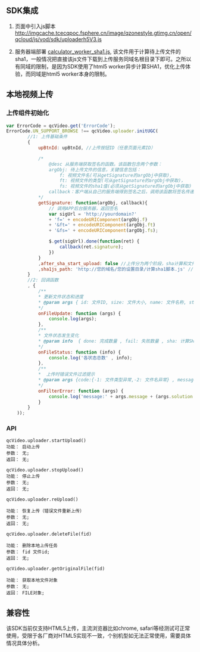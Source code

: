## SDK集成
1. 页面中引入js脚本
http://imgcache.tcecqpoc.fsphere.cn/image/qzonestyle.gtimg.cn/open/qcloud/js/vod/sdk/uploaderh5V3.js

2. 服务器端部署 [calculator_worker_sha1.js](http://video.qcloud.com/calculator_worker_sha1.js), 该文件用于计算待上传文件的sha1，一般情况把直接该js文件下载到上传服务同域名根目录下即可。之所以有同域的限制，是因为SDK使用了html5 worker异步计算SHA1，优化上传体验，而同域是html5 worker本身的限制。

## 本地视频上传

### 上传组件初始化

```javascript
var ErrorCode = qcVideo.get('ErrorCode');
ErrorCode.UN_SUPPORT_BROWSE !== qcVideo.uploader.initUGC(
        //1: 上传基础条件
        {
            upBtnId: upBtnId, //上传按钮ID（任意页面元素ID）

            /*
                @desc 从服务端获取签名的函数。该函数包含两个参数：
                argObj: 待上传文件的信息，关键信息包括：
                    f: 视频文件名(可从getSignature的argObj中获取)，
                    ft: 视频文件的类型(可从getSignature的argObj中获取)，
                    fs: 视频文件的sha1值(必须从getSignature的argObj中获取)
                callback：客户端从自己的服务端得到签名之后，调用该函数将签名传递给SDK                    
            */
            getSignature: function(argObj, callback){
                // 调用APP后台服务器，返回签名
	            var sigUrl = 'http://yourdomain?'
	            + 'f=' + encodeURIComponent(argObj.f)
	            + '&ft=' + encodeURIComponent(argObj.ft)
	            + '&fs=' + encodeURIComponent(argObj.fs);

                $.get(sigUrl).done(function(ret) {
					callback(ret.signature);
				})
            }
            ,after_sha_start_upload: false //上传分为两个阶段，sha计算和文件网络传输；这个选项设置是否在sha计算完成后，立即进行网络传输上传 (默认非立即上传)
            ,sha1js_path: 'http://您的域名/您的设置目录/计算sha1脚本.js' //计算sha1的位置  ，默认为 'http://你的域名/calculator_worker_sha1.js'
        }
        //2: 回调函数
        , {
            /**
            * 更新文件状态和进度
            * @param args { id: 文件ID, size: 文件大小, name: 文件名称, status: 状态, percent: 进度,speed: 速度, errorCode: 错误码 }
            */
            onFileUpdate: function (args) {
                console.log(args);
            },
            /**
            * 文件状态发生变化
            * @param info  { done: 完成数量 , fail: 失败数量 , sha: 计算SHA或者等待计算SHA中的数量 , wait: 等待上传数量 , uploading: 上传中的数量 }
            */
            onFileStatus: function (info) {
                console.log('各状态总数' , info);
            },
            /**
            *  上传时错误文件过滤提示
            * @param args {code:{-1: 文件类型异常,-2: 文件名异常} , message: 错误原因 ， solution: 解决方法 }
            */
            onFilterError: function (args) {
                console.log('message:' + args.message + (args.solution ? (';solution==' + args.solution) : ''));
            }
        }
    ));
```


### API

```
qcVideo.uploader.startUpload()
功能： 启动上传
参数： 无;
返回： 无;
```

```
qcVideo.uploader.stopUpload()
功能： 停止上传
参数： 无;
返回： 无;
```

```
qcVideo.uploader.reUpload()

功能： 恢复上传（错误文件重新上传）
参数： 无;
返回： 无;
```

```
qcVideo.uploader.deleteFile(fid)

功能： 删除本地上传任务
参数： fid 文件id;
返回： 无;
```

```
qcVideo.uploader.getOriginalFile(fid)

功能： 获取本地文件对象
参数： 无;
返回： FILE对象;
```

## 兼容性

该SDK当前仅支持HTML5上传，主流浏览器比如chrome, safari等经测试可正常使用，受限于各厂商对HTML5实现不一致，个别机型如无法正常使用，需要具体情况具体分析。